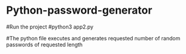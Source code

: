 # Python-password-generator

#Run the project
#python3 app2.py

#The python file executes and generates requested number of random passwords of requested length
